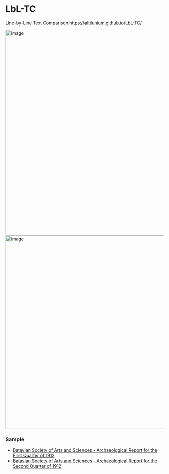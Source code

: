 # LbL-TC
Line-by-Line Text Comparison
https://altilunium.github.io/LbL-TC/

<img width="1365" height="655" alt="image" src="https://github.com/user-attachments/assets/55ee6f8a-b9b7-436c-bd82-edb4ec40ecb1" />
<img width="1333" height="616" alt="image" src="https://github.com/user-attachments/assets/b7ac6338-7642-45a6-9428-b641be838871" />


### Sample
* [Batavian Society of Arts and Sciences - Archaeological Report for the First Quarter of 1912](https://altilunium.github.io/LbL-TC/sample/1912-Q1/)
* [Batavian Society of Arts and Sciences - Archaeological Report for the Second Quarter of 1912](https://altilunium.github.io/LbL-TC/sample/1912-Q2/)
